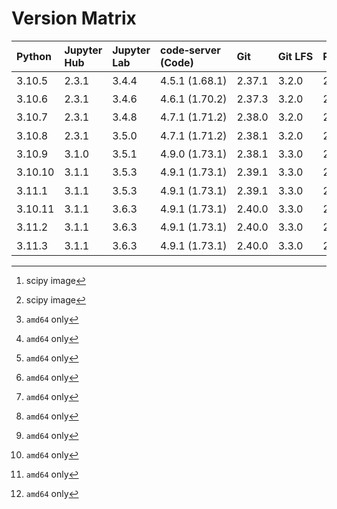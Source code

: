 # Version Matrix

| Python  | Jupyter Hub | Jupyter Lab | code‑server (Code) | Git    | Git LFS | Pandoc | Quarto[^1]  | CTAN date[^1] | Linux distro |
|:--------|:------------|:------------|:-------------------|:-------|:--------|:-------|:------------|:--------------|:-------------|
| 3.10.5  | 2.3.1       | 3.4.4       | 4.5.1 (1.68.1)     | 2.37.1 | 3.2.0   | 2.18   | 1.0.37[^2]  | 2022‑08‑02    | Debian 11    |
| 3.10.6  | 2.3.1       | 3.4.6       | 4.6.1 (1.70.2)     | 2.37.3 | 3.2.0   | 2.19.2 | 1.1.189[^2] | 2022‑09‑06    | Debian 11    |
| 3.10.7  | 2.3.1       | 3.4.8       | 4.7.1 (1.71.2)     | 2.38.0 | 3.2.0   | 2.19.2 | 1.1.251[^2] | 2022‑10‑11    | Debian 11    |
| 3.10.8  | 2.3.1       | 3.5.0       | 4.7.1 (1.71.2)     | 2.38.1 | 3.2.0   | 2.19.2 | 1.1.251[^2] | 2022‑10‑24    | Debian 11    |
| 3.10.9  | 3.1.0       | 3.5.1       | 4.9.0 (1.73.1)     | 2.38.1 | 3.3.0   | 2.19.2 | 1.2.269[^2] | 2022‑12‑06    | Debian 11    |
| 3.10.10 | 3.1.1       | 3.5.3       | 4.9.1 (1.73.1)     | 2.39.1 | 3.3.0   | 2.19.2 | 1.2.335[^2] | 2023‑02‑08    | Debian 11    |
| 3.11.1  | 3.1.1       | 3.5.3       | 4.9.1 (1.73.1)     | 2.39.1 | 3.3.0   | 2.19.2 | 1.2.335[^2] | 2023‑02‑08    | Debian 11    |
| 3.10.11 | 3.1.1       | 3.6.3       | 4.9.1 (1.73.1)     | 2.40.0 | 3.3.0   | 2.19.2 | 1.2.475[^2] | 2023‑04‑05    | Debian 11    |
| 3.11.2  | 3.1.1       | 3.6.3       | 4.9.1 (1.73.1)     | 2.40.0 | 3.3.0   | 2.19.2 | 1.2.475[^2] | 2023‑04‑05    | Debian 11    |
| 3.11.3  | 3.1.1       | 3.6.3       | 4.9.1 (1.73.1)     | 2.40.0 | 3.3.0   | 2.19.2 | 1.2.475[^2] |               | Debian 11    |

[^1]: scipy image  
[^2]: `amd64` only
